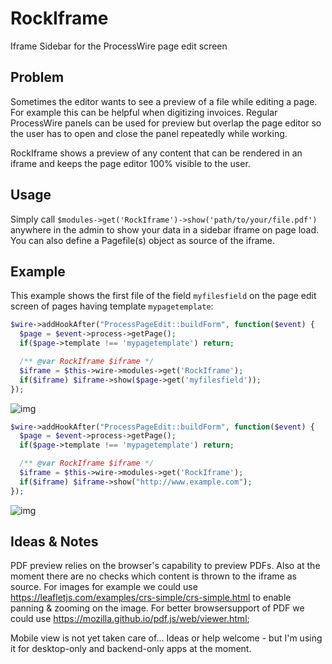 # RockIframe

Iframe Sidebar for the ProcessWire page edit screen

## Problem

Sometimes the editor wants to see a preview of a file while editing a page. For example this can be helpful when digitizing invoices. Regular ProcessWire panels can be used for preview but overlap the page editor so the user has to open and close the panel repeatedly while working.

RockIframe shows a preview of any content that can be rendered in an iframe and keeps the page editor 100% visible to the user.

## Usage

Simply call `$modules->get('RockIframe')->show('path/to/your/file.pdf')` anywhere in the admin to show your data in a sidebar iframe on page load. You can also define a Pagefile(s) object as source of the iframe.

## Example

This example shows the first file of the field `myfilesfield` on the page edit screen of pages having template `mypagetemplate`:

```php
$wire->addHookAfter("ProcessPageEdit::buildForm", function($event) {
  $page = $event->process->getPage();
  if($page->template !== 'mypagetemplate') return;

  /** @var RockIframe $iframe */
  $iframe = $this->wire->modules->get('RockIframe');
  if($iframe) $iframe->show($page->get('myfilesfield'));
});
```

![img](https://i.imgur.com/9e5KvTY.png)

```php
$wire->addHookAfter("ProcessPageEdit::buildForm", function($event) {
  $page = $event->process->getPage();
  if($page->template !== 'mypagetemplate') return;

  /** @var RockIframe $iframe */
  $iframe = $this->wire->modules->get('RockIframe');
  if($iframe) $iframe->show("http://www.example.com");
});
```

![img](https://i.imgur.com/a8aEQIs.png)

## Ideas & Notes

PDF preview relies on the browser's capability to preview PDFs. Also at the moment there are no checks which content is thrown to the iframe as source. For images for example we could use https://leafletjs.com/examples/crs-simple/crs-simple.html to enable panning & zooming on the image. For better browsersupport of PDF we could use https://mozilla.github.io/pdf.js/web/viewer.html;

Mobile view is not yet taken care of... Ideas or help welcome - but I'm using it for desktop-only and backend-only apps at the moment.
